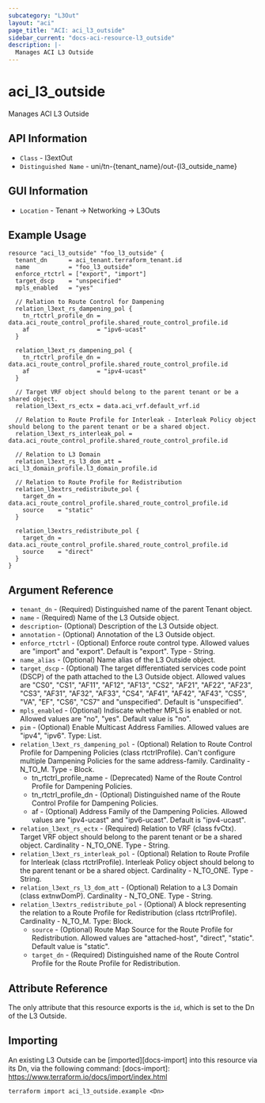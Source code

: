 ```yaml
---
subcategory: "L3Out"
layout: "aci"
page_title: "ACI: aci_l3_outside"
sidebar_current: "docs-aci-resource-l3_outside"
description: |-
  Manages ACI L3 Outside
---
```


# aci_l3_outside

Manages ACI L3 Outside

## API Information ##

* `Class` - l3extOut
* `Distinguished Name` - uni/tn-{tenant_name}/out-{l3_outside_name}

## GUI Information ##

* `Location` - Tenant -> Networking -> L3Outs

## Example Usage

```hcl
resource "aci_l3_outside" "foo_l3_outside" {
  tenant_dn      = aci_tenant.terraform_tenant.id
  name           = "foo_l3_outside"
  enforce_rtctrl = ["export", "import"]
  target_dscp    = "unspecified"
  mpls_enabled   = "yes"

  // Relation to Route Control for Dampening
  relation_l3ext_rs_dampening_pol {
    tn_rtctrl_profile_dn = data.aci_route_control_profile.shared_route_control_profile.id
    af                   = "ipv6-ucast"
  }

  relation_l3ext_rs_dampening_pol {
    tn_rtctrl_profile_dn = data.aci_route_control_profile.shared_route_control_profile.id
    af                   = "ipv4-ucast"
  }

  // Target VRF object should belong to the parent tenant or be a shared object.
  relation_l3ext_rs_ectx = data.aci_vrf.default_vrf.id

  // Relation to Route Profile for Interleak - Interleak Policy object should belong to the parent tenant or be a shared object.
  relation_l3ext_rs_interleak_pol = data.aci_route_control_profile.shared_route_control_profile.id

  // Relation to L3 Domain
  relation_l3ext_rs_l3_dom_att = aci_l3_domain_profile.l3_domain_profile.id

  // Relation to Route Profile for Redistribution
  relation_l3extrs_redistribute_pol {
    target_dn = data.aci_route_control_profile.shared_route_control_profile.id
    source    = "static"
  }

  relation_l3extrs_redistribute_pol {
    target_dn = data.aci_route_control_profile.shared_route_control_profile.id
    source    = "direct"
  }
}
```

## Argument Reference

* `tenant_dn` - (Required) Distinguished name of the parent Tenant object.
* `name` - (Required) Name of the L3 Outside object.
* `description`- (Optional) Description of the L3 Outside object.
* `annotation` - (Optional) Annotation of the L3 Outside object.
* `enforce_rtctrl` - (Optional) Enforce route control type. Allowed values are "import" and "export". Default is "export". Type - String.
* `name_alias` - (Optional) Name alias of the L3 Outside object.
* `target_dscp` - (Optional) The target differentiated services code point (DSCP) of the path attached to the L3 Outside object. Allowed values are "CS0", "CS1", "AF11", "AF12", "AF13", "CS2", "AF21", "AF22", "AF23", "CS3", "AF31", "AF32", "AF33", "CS4", "AF41", "AF42", "AF43", "CS5", "VA", "EF", "CS6", "CS7" and "unspecified". Default is "unspecified".
* `mpls_enabled` - (Optional) Indiscate whether MPLS is enabled or not. Allowed values are "no", "yes". Default value is "no".
* `pim` - (Optional) Enable Multicast Address Families. Allowed values are "ipv4", "ipv6". Type: List.
* `relation_l3ext_rs_dampening_pol` - (Optional) Relation to Route Control Profile for Dampening Policies (class rtctrlProfile). Can't configure multiple Dampening Policies for the same address-family. Cardinality - N_TO_M. Type - Block.
  * tn_rtctrl_profile_name - (Deprecated) Name of the Route Control Profile for Dampening Policies.
  * tn_rtctrl_profile_dn - (Optional) Distinguished name of the Route Control Profile for Dampening Policies.
  * af - (Optional) Address Family of the Dampening Policies. Allowed values are "ipv4-ucast" and "ipv6-ucast". Default is "ipv4-ucast".
* `relation_l3ext_rs_ectx` - (Required) Relation to VRF (class fvCtx). Target VRF object should belong to the parent tenant or be a shared object. Cardinality - N_TO_ONE. Type - String.
* `relation_l3ext_rs_interleak_pol` - (Optional) Relation to Route Profile for Interleak (class rtctrlProfile). Interleak Policy object should belong to the parent tenant or be a shared object. Cardinality - N_TO_ONE. Type - String.
* `relation_l3ext_rs_l3_dom_att` - (Optional) Relation to a L3 Domain (class extnwDomP). Cardinality - N_TO_ONE. Type - String.
* `relation_l3extrs_redistribute_pol` - (Optional) A block representing the relation to a Route Profile for Redistribution (class rtctrlProfile). Cardinality - N_TO_M. Type: Block.
  * `source` - (Optional) Route Map Source for the Route Profile for Redistribution. Allowed values are "attached-host", "direct", "static". Default value is "static".
  * `target_dn` - (Required) Distinguished name of the Route Control Profile for the Route Profile for Redistribution.
## Attribute Reference

The only attribute that this resource exports is the `id`, which is set to the
Dn of the L3 Outside.

## Importing

An existing L3 Outside can be [imported][docs-import] into this resource via its Dn, via the following command:
[docs-import]: https://www.terraform.io/docs/import/index.html

```
terraform import aci_l3_outside.example <Dn>
```

